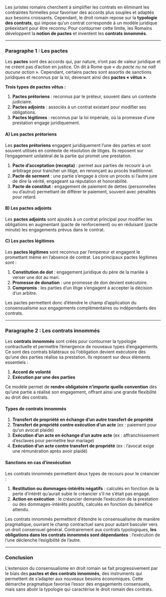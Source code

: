 Les juristes romains cherchent à simplifier les contrats en éliminant les contraintes formelles pour favoriser des accords plus souples et adaptés aux besoins croissants. Cependant, le droit romain repose sur la **typologie des contrats**, qui impose qu’un contrat corresponde à un modèle juridique préexistant pour être reconnu. Pour contourner cette limite, les Romains développent la **notion de pactes** et inventent les **contrats innommés**.

---

### Paragraphe 1 : Les pactes

Les **pactes** sont des accords qui, par nature, n’ont pas de valeur juridique et ne créent pas d’action en justice. On dit à Rome que « _du pacte nu ne naît aucune action_ ». Cependant, certains pactes sont assortis de sanctions juridiques et reconnus par la loi, devenant ainsi des **pactes « vêtus »**.

**Trois types de pactes vêtus :**
1. **Pactes prétoriens** : reconnus par le préteur, souvent dans un contexte judiciaire.
2. **Pactes adjoints** : associés à un contrat existant pour modifier ses obligations.
3. **Pactes légitimes** : reconnus par la loi impériale, où la promesse d’une prestation engage juridiquement.

#### A) Les pactes prétoriens

Les **pactes prétoriens** engagent juridiquement l’une des parties et sont souvent utilisés en contexte de résolution de litiges. Ils reposent sur l’engagement unilatéral de la partie qui promet une prestation.

1. **Pacte d’acceptation (recepta)** : permet aux parties de recourir à un arbitrage pour trancher un litige, en renonçant au procès traditionnel.
2. **Pacte de serment** : une partie s’engage à clore un procès si l’autre jure de dire la vérité, engageant sa réputation et honorabilité.
3. **Pacte de constitut** : engagement de paiement de dettes (personnelles ou d’autrui) permettant de différer le paiement, souvent avec pénalités pour retard.

#### B) Les pactes adjoints

Les **pactes adjoints** sont ajoutés à un contrat principal pour modifier les obligations en augmentant (pacte de renforcement) ou en réduisant (pacte minute) les engagements prévus dans le contrat.

#### C) Les pactes légitimes

Les **pactes légitimes** sont reconnus par l’empereur et engagent le promettant même en l’absence de contrat. Les principaux pactes légitimes sont :

1. **Constitution de dot** : engagement juridique du père de la mariée à verser une dot au mari.
2. **Promesse de donation** : une promesse de don devient exécutoire.
3. **Compromis** : les parties d’un litige s’engagent à accepter la décision d’un arbitre.

Les pactes permettent donc d’étendre le champ d’application du consensualisme aux engagements complémentaires ou indépendants des contrats.

---

### Paragraphe 2 : Les contrats innommés

Les **contrats innommés** sont créés pour contourner la typologie contractuelle et permettre l’émergence de nouveaux types d’engagements. Ce sont des contrats bilatéraux où l’obligation devient exécutoire dès qu’une des parties réalise sa prestation. Ils reposent sur deux éléments essentiels :

1. **Accord de volonté**
2. **Exécution par une des parties**

Ce modèle permet de **rendre obligatoire n’importe quelle convention** dès qu’une partie a réalisé son engagement, offrant ainsi une grande flexibilité au droit des contrats.

#### Types de contrats innommés

1. **Transfert de propriété en échange d’un autre transfert de propriété**
2. **Transfert de propriété contre exécution d’un acte** (ex : paiement pour qu’un avocat plaide)
3. **Exécution d’un acte en échange d’un autre acte** (ex : affranchissement d’esclaves pour permettre leur mariage)
4. **Exécution d’un acte contre transfert de propriété** (ex : l’avocat exige une rémunération après avoir plaidé)

#### Sanctions en cas d’inexécution

Les contrats innommés permettent deux types de recours pour le créancier :

1. **Restitution ou dommages-intérêts négatifs** : calculés en fonction de la perte d’intérêt qu’aurait subie le créancier s’il ne s’était pas engagé.
2. **Action en exécution** : le créancier demande l’exécution de la prestation ou des dommages-intérêts positifs, calculés en fonction du bénéfice attendu.

Les contrats innommés permettent d’étendre le consensualisme de manière pragmatique, ouvrant le champ contractuel sans pour autant basculer vers un droit consensuel général. Contrairement aux contrats typologiques, **les obligations dans les contrats innommés sont dépendantes** : l’exécution de l’une déclenche l’exigibilité de l’autre.

---

### Conclusion

L’extension du consensualisme en droit romain se fait progressivement par le biais des **pactes et des contrats innommés**, des instruments qui permettent de s’adapter aux nouveaux besoins économiques. Cette démarche pragmatique favorise l’essor des engagements consensuels, mais sans abolir la typologie qui caractérise le droit romain des contrats.
